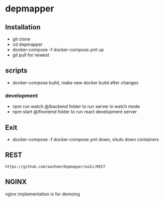 # depmapper

## Installation

- git clone
- cd depmapper
- docker-compose -f docker-compose.yml up
- git pull for newest 

## scripts

- docker-compose build, make new docker build after changes

### development

- npm run watch @/backend folder to run server in watch mode
- npm start @/frontend folder to run react development server

## Exit

- docker-compose -f docker-compose.yml down, shuts down containers

## REST

    https://github.com/aashem/depmapper/wiki/REST

## NGINX

nginx implementation is for demoing
